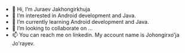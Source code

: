 - 👋 Hi, I’m Juraev Jakhongirkhuja
- 👀 I’m interested in Android development and Java.
- 🌱 I’m currently learning Android development and Java.
- 💞️ I’m looking to collaborate on ...
- 📫 You can reach me on linkedin. My account name is Johongirxo'ja Jo'rayev.
